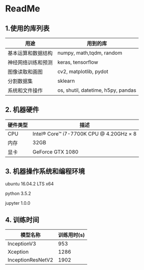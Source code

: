 # ReadMe

## 1.使用的库列表

| 用途        | 用到的库                               |
| --------- | ---------------------------------- |
| 基本运算和数据结构 | numpy, math,tqdm, random           |
| 神经网络训练和预测 | keras, tensorflow                  |
| 图像读取和画图   | cv2, matplotlib, pydot             |
| 分割数据集     | sklearn                            |
| 系统和文件操作   | os, shutil, datetime, h5py, pandas |

## 2. 机器硬件
| 硬件类型 | 描述                                      |
| ---- | --------------------------------------- |
| CPU  | Intel® Core™ i7-7700K CPU @ 4.20GHz × 8 |
| 内存   | 32GB                                    |
| 显卡   | GeForce GTX 1080                        |

## 3. 机器操作系统和编程环境
ubuntu 16.04.2 LTS x64

python 3.5.2

jupyter 1.0.0

## 4. 训练时间
| 模型名称              | 训练用时(s) |
| ----------------- | ------- |
| InceptionV3       | 953    |
| Xception          | 1286    |
| InceptionResNetV2 | 1902    |